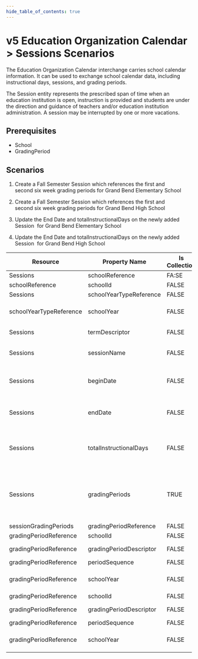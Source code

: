 ```yaml
---
hide_table_of_contents: true
---
```


# v5 Education Organization Calendar > Sessions Scenarios

The Education Organization Calendar interchange carries school calendar
information. It can be used to exchange school calendar data, including
instructional days, sessions, and grading periods.

The Session entity represents the prescribed span of time when an education
institution is open, instruction is provided and students are under the
direction and guidance of teachers and/or education institution administration.
A session may be interrupted by one or more vacations.

## Prerequisites

* School
* GradingPeriod

## Scenarios

1. Create a Fall Semester Session which references the first and second six
   week grading periods for Grand Bend Elementary School

2. Create a Fall Semester Session which references the first and second six
   week grading periods for Grand Bend High School

3. Update the End Date and totalInstructionalDays on the newly added Session
    for Grand Bend Elementary School

4. Update the End Date and totalInstructionalDays on the newly added Session
    for Grand Bend High School

| Resource                | Property Name           | Is Collection | Data Type                | Required | Scenario 1 POST                                                                                                       | Scenario 2 POST                   | Scenario 3 PUT                                 | Scenario 4 PUT                                 |
| ----------------------- | ----------------------- | ------------- | ------------------------ | -------- | --------------------------------------------------------------------------------------------------------------------- | --------------------------------- | ---------------------------------------------- | ---------------------------------------------- |
| Sessions                | schoolReference         | FA:SE         | schoolReference          | REQUIRED |                                                                                                                       |                                   |                                                |                                                |
| schoolReference         | schoolId                | FALSE         | Integer                  | REQUIRED | 255901107                                                                                                             | 255901001                         | 255901107                                      | 255901001                                      |
| Sessions                | schoolYearTypeReference | FALSE         | schoolYearTypeReference  | REQUIRED |                                                                                                                       |                                   |                                                |                                                |
| schoolYearTypeReference | schoolYear              | FALSE         | Integer                  | REQUIRED | \[Current School Year\]                                                                                               | \[Current School Year\]           | \[Current School Year\]                        | \[Current School Year\]                        |
| Sessions                | termDescriptor          | FALSE         | termDescriptor           | REQUIRED | Fall Semester                                                                                                         | Fall Semester                     | Fall Semester                                  | Fall Semester                                  |
| Sessions                | sessionName             | FALSE         | string                   | REQUIRED | 2016-2017 Fall Semester                                                                                               | 2016-2017 Fall Semester           | 2016-2017 Fall Semester                        | 2016-2017 Fall Semester                        |
| Sessions                | beginDate               | FALSE         | date                     | REQUIRED | \[Current School Year\]-08-23                                                                                         | \[Current School Year\]-08-23     | \[Current School Year\]-08-23                  | \[Current School Year\]-08-23                  |
| Sessions                | endDate                 | FALSE         | date                     | REQUIRED | \[Current School Year\]-12-15                                                                                         | \[Current School Year\]-12-15     | \[Current School Year\]-12-16                  | \[Current School Year\]-12-16                  |
| Sessions                | totalInstructionalDays  | FALSE         | Integer                  | REQUIRED | \[System calculated value \| 88\]                                                                                     | \[System calculated value \| 88\] | \[Previous system calculated value + 1 \| 89\] | \[Previous system calculated value + 1 \| 89\] |
| Sessions                | gradingPeriods          | TRUE          | sessionGradingPeriod\[\] | REQUIRED | See GradingPeriodReference elements below - note there are 2 grading period references for the Fall Semester Session. |                                   |                                                |                                                |
| sessionGradingPeriods   | gradingPeriodReference  | FALSE         | gradingPeriodReference   | REQUIRED |                                                                                                                       |                                   |                                                |                                                |
| gradingPeriodReference  | schoolId                | FALSE         | integer                  | REQUIRED | 255901107                                                                                                             | 255901001                         | 255901107                                      | 255901001                                      |
| gradingPeriodReference  | gradingPeriodDescriptor | FALSE         | gradingPeriodDescriptor  | REQUIRED | First Six Weeks                                                                                                       | First Six Weeks                   | First Six Weeks                                | First Six Weeks                                |
| gradingPeriodReference  | periodSequence          | FALSE         | integer                  | REQUIRED | 1                                                                                                                     | 1                                 | 1                                              | 1                                              |
| gradingPeriodReference  | schoolYear              | FALSE         | Integer                  | REQUIRED | \[Current School Year\]                                                                                               | \[Current School Year\]           | \[Current School Year\]                        | \[Current School Year\]                        |
| gradingPeriodReference  | schoolId                | FALSE         | integer                  | REQUIRED | 255901107                                                                                                             | 255901001                         | 255901107                                      | 255901001                                      |
| gradingPeriodReference  | gradingPeriodDescriptor | FALSE         | gradingPeriodDescriptor  | REQUIRED | Second Six Weeks                                                                                                      | Second Six Weeks                  | Second Six Weeks                               | Second Six Weeks                               |
| gradingPeriodReference  | periodSequence          | FALSE         | integer                  | REQUIRED | 2                                                                                                                     | 2                                 | 2                                              | 2                                              |
| gradingPeriodReference  | schoolYear              | FALSE         | Integer                  | REQUIRED | \[Current School Year\]                                                                                               | \[Current School Year\]           | \[Current School Year\]                        | \[Current School Year\]                        |
